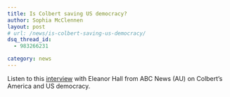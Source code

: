 ```yaml
---
title: Is Colbert saving US democracy?
author: Sophia McClennen
layout: post
# url: /news/is-colbert-saving-us-democracy/
dsq_thread_id:
  - 983266231

category: news
---
```

Listen to this [interview][1] with Eleanor Hall from ABC News (AU) on Colbert&#8217;s America and US democracy.

 [1]: http://www.abc.net.au/news/2012-11-27/is-colbert-saving-us-democracy/4394764